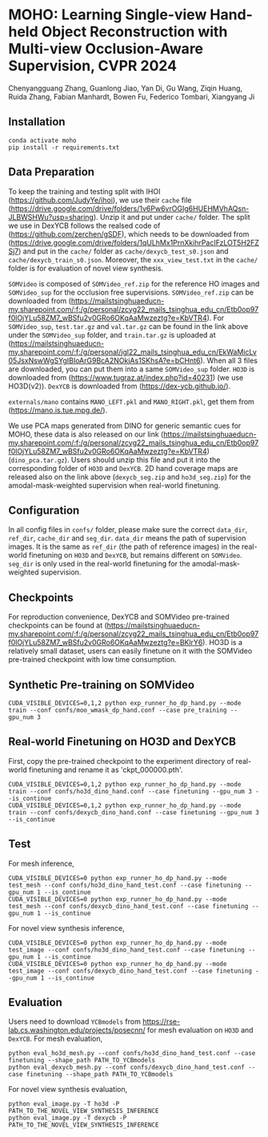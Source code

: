 # MOHO: Learning Single-view Hand-held Object Reconstruction with Multi-view Occlusion-Aware Supervision, CVPR 2024
Chenyangguang Zhang, Guanlong Jiao, Yan Di, Gu Wang, Ziqin Huang, Ruida Zhang, Fabian Manhardt, Bowen Fu, Federico Tombari, Xiangyang Ji


## Installation
```
conda activate moho
pip install -r requirements.txt
```

## Data Preparation

To keep the training and testing split with IHOI (https://github.com/JudyYe/ihoi), we use their `cache` file (https://drive.google.com/drive/folders/1v6Pw6vrOGIg6HUEHMVhAQsn-JLBWSHWu?usp=sharing). Unzip it and put under `cache/` folder.
The split we use in DexYCB follows the realsed code of (https://github.com/zerchen/gSDF), which needs to be downloaded from (https://drive.google.com/drive/folders/1qULhMx1PrnXkihrPacIFzLOT5H2FZSj7) and put in the `cache/` folder as `cache/dexycb_test_s0.json` and `cache/dexycb_train_s0.json`.
Moreover, the `xxx_view_test.txt` in the `cache/` folder is for evaluation of novel view synthesis.

`SOMVideo` is composed of `SOMVideo_ref.zip` for the reference HO images and `SOMVideo_sup` for the occlusion free supervisions. `SOMVideo_ref.zip` can be downloaded from (https://mailstsinghuaeducn-my.sharepoint.com/:f:/g/personal/zcyg22_mails_tsinghua_edu_cn/Etb0op97f0lOjYLu58ZM7_wBSfu2v0GRo6OKqAaMwzeztg?e=KbVTR4). For `SOMVideo_sup`, `test.tar.gz` and `val.tar.gz` can be found in the link above under the `SOMVideo_sup` folder, and `train.tar.gz` is uploaded at (https://mailstsinghuaeducn-my.sharepoint.com/:f:/g/personal/jgl22_mails_tsinghua_edu_cn/EkWaMicLv05JsxNswWgSYgIBIoArG9BcA2NOkiAs1SKhsA?e=bCHnt6). When all 3 files are downloaded, you can put them into a same `SOMVideo_sup` folder.
`HO3D` is downloaded from (https://www.tugraz.at/index.php?id=40231) (we use HO3D(v2)).
`DexYCB` is downloaded from (https://dex-ycb.github.io/).

`externals/mano` contains `MANO_LEFT.pkl` and `MANO_RIGHT.pkl`, get them from (https://mano.is.tue.mpg.de/).

We use PCA maps generated from DINO for generic semantic cues for MOHO, these data is also released on our link (https://mailstsinghuaeducn-my.sharepoint.com/:f:/g/personal/zcyg22_mails_tsinghua_edu_cn/Etb0op97f0lOjYLu58ZM7_wBSfu2v0GRo6OKqAaMwzeztg?e=KbVTR4) (`dino_pca.tar.gz`). Users should unzip this file and put it into the corresponding folder of `HO3D` and `DexYCB`.
2D hand coverage maps are released also on the link above (`dexycb_seg.zip` and `ho3d_seg.zip`) for the amodal-mask-weighted supervision when real-world finetuning.

## Configuration
In all config files in `confs/` folder, please make sure the correct `data_dir`, `ref_dir`, `cache_dir` and `seg_dir`.
`data_dir` means the path of supervision images. It is the same as `ref_dir` (the path of reference images) in the real-world finetuning on `HO3D` and `DexYCB`, but remains different on `SOMVideo`.
`seg_dir` is only used in the real-world finetuning for the amodal-mask-weighted supervision.

## Checkpoints
For reproduction convenience, DexYCB and SOMVideo pre-trained checkpoints can be found at (https://mailstsinghuaeducn-my.sharepoint.com/:f:/g/personal/zcyg22_mails_tsinghua_edu_cn/Etb0op97f0lOjYLu58ZM7_wBSfu2v0GRo6OKqAaMwzeztg?e=BKlrY6).
HO3D is a relatively small dataset, users can easily finetune on it with the SOMVideo pre-trained checkpoint with low time consumption. 

## Synthetic Pre-training on SOMVideo
```
CUDA_VISIBLE_DEVICES=0,1,2 python exp_runner_ho_dp_hand.py --mode train --conf confs/moo_wmask_dp_hand.conf --case pre_training --gpu_num 3
```

## Real-world Finetuning on HO3D and DexYCB
First, copy the pre-trained checkpoint to the experiment directory of real-world finetuning and rename it as 'ckpt_000000.pth'.
```
CUDA_VISIBLE_DEVICES=0,1,2 python exp_runner_ho_dp_hand.py --mode train --conf confs/ho3d_dino_hand.conf --case finetuning --gpu_num 3 --is_continue
CUDA_VISIBLE_DEVICES=0,1,2 python exp_runner_ho_dp_hand.py --mode train --conf confs/dexycb_dino_hand.conf --case finetuning --gpu_num 3 --is_continue
```

## Test
For mesh inference, 
```
CUDA_VISIBLE_DEVICES=0 python exp_runner_ho_dp_hand.py --mode test_mesh --conf confs/ho3d_dino_hand_test.conf --case finetuning --gpu_num 1 --is_continue
CUDA_VISIBLE_DEVICES=0 python exp_runner_ho_dp_hand.py --mode test_mesh --conf confs/dexycb_dino_hand_test.conf --case finetuning --gpu_num 1 --is_continue
```

For novel view synthesis inference,
```
CUDA_VISIBLE_DEVICES=0 python exp_runner_ho_dp_hand.py --mode test_image --conf confs/ho3d_dino_hand_test.conf --case finetuning --gpu_num 1 --is_continue
CUDA_VISIBLE_DEVICES=0 python exp_runner_ho_dp_hand.py --mode test_image --conf confs/dexycb_dino_hand_test.conf --case finetuning --gpu_num 1 --is_continue
```

## Evaluation
Users need to download `YCBmodels` from https://rse-lab.cs.washington.edu/projects/posecnn/ for mesh evaluation on `HO3D` and `DexYCB`.
For mesh evaluation, 
```
python eval_ho3d_mesh.py --conf confs/ho3d_dino_hand_test.conf --case finetuning --shape_path PATH_TO_YCBmodels
python eval_dexycb_mesh.py --conf confs/dexycb_dino_hand_test.conf --case finetuning --shape_path PATH_TO_YCBmodels
```

For novel view synthesis evaluation,
```
python eval_image.py -T ho3d -P PATH_TO_THE_NOVEL_VIEW_SYNTHESIS_INFERENCE
python eval_image.py -T dexycb -P PATH_TO_THE_NOVEL_VIEW_SYNTHESIS_INFERENCE
```
